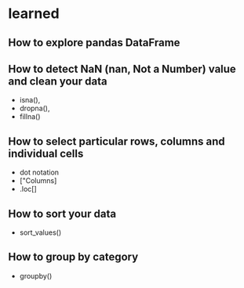 # learned

## How to explore pandas DataFrame
## How to detect NaN (nan, Not a Number) value and clean your data 
- isna(), 
- dropna(), 
- fillna()
## How to select particular rows, columns and individual cells
- dot notation
- ["Columns]
- .loc[]
## How to sort your data
- sort_values()
## How to group by category
- groupby()
